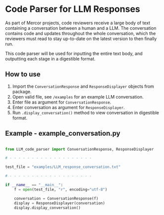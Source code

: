 # Code Parser for LLM Responses

As part of Mercor projects, code reviewers receive a large body of text containing a conversation between a human and a LLM. The conversation contains code and updates throughout the whole conversation, which the reviewers must read to stay up-to-date on the latest version to then finally run.

This code parser will be used for inputting the entire text body, and outputting each stage in a digestible format.

## How to use

1. Import the `ConversationResponse` and `ResponseDisplayer` objects from package.
2. Open valid file, see `/examples` for an example LLM conversation.
3. Enter file as argument for `ConversationResponse`.
4. Enter conversation as argument for `ResponseDisplayer`.
5. Run `.display_conversation()` method to view conversation in digestible format.

## Example - example_conversation.py
```python

from LLM_code_parser import ConversationResponse, ResponseDisplayer

# - - - - - - - - - - - - - - - - - - -

test_file = "examples/LLM_response_conversation.txt"

# - - - - - - - - - - - - - - - - - - -

if __name__ == "__main__":
    f = open(test_file, "r", encoding="utf-8")

    conversation = ConversationResponse(f)
    display = ResponseDisplayer(conversation)
    display.display_conversation()

```